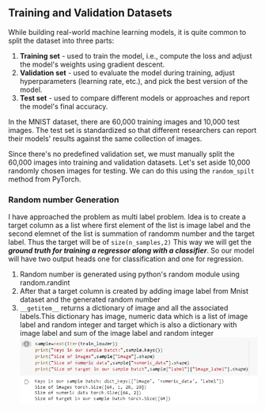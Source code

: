 ## Training and Validation Datasets

While building real-world machine learning models, it is quite common to split the dataset into three parts:

1. **Training set** - used to train the model, i.e., compute the loss and adjust the model's weights using gradient descent.
2. **Validation set** - used to evaluate the model during training, adjust hyperparameters (learning rate, etc.), and pick the best version of the model.
3. **Test set** - used to compare different models or approaches and report the model's final accuracy.

In the MNIST dataset, there are 60,000 training images and 10,000 test images. The test set is standardized so that different researchers can report their models' results against the same collection of images. 

Since there's no predefined validation set, we must manually split the 60,000 images into training and validation datasets. Let's set aside 10,000 randomly chosen images for testing. We can do this using the `random_spilt` method from PyTorch.

### Random number Generation
I have approached the problem as multi label problem. Idea is to create a target column as a list where first element of the list is image label and the second elemnet of the list is summation of randomm number and the target label. Thus the target will be of ```size(n_samples,2)```
This way we will get the ***ground truth for training a regressor along with a classifier***. So our model will have two output heads one for classification and one for regression.


1. Random number is generated using python's random module using random.randint
2. After that a target column is created by adding image label from Mnist dataset and the generated random number
3. ```__getitem__``` returns a dictionary of image and all the associated labels.This dictionary has image, numeric data which is a list of image label and random integer and target which is also a dictionary with image label and sum of the image label and random integer
![alt text](https://github.com/minakshimathpal/EVA-Computer-Vision-Using-Pytorch/blob/main/artifacts/data_representation.PNG?raw=true)
